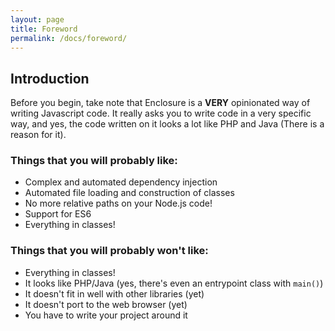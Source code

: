 ```yaml
---
layout: page
title: Foreword
permalink: /docs/foreword/
---
```


## Introduction

Before you begin, take note that Enclosure is a __VERY__ opinionated way of writing Javascript code. 
It really asks you to write code in a very specific way, and yes, the code written on it looks a 
lot like PHP and Java (There is a reason for it).

### Things that you will probably like:

- Complex and automated dependency injection
- Automated file loading and construction of classes
- No more relative paths on your Node.js code!
- Support for ES6
- Everything in classes!

### Things that you will probably won't like:

- Everything in classes!
- It looks like PHP/Java (yes, there's even an entrypoint class with `main()`)
- It doesn't fit in well with other libraries (yet)
- It doesn't port to the web browser (yet)
- You have to write your project around it

